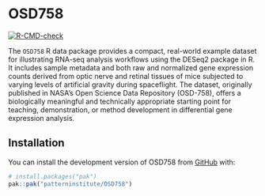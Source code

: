 
<!-- README.md is generated from README.Rmd. Please edit that file -->

# OSD758

<!-- badges: start -->

[![R-CMD-check](https://github.com/patterninstitute/OSD758/actions/workflows/R-CMD-check.yaml/badge.svg)](https://github.com/patterninstitute/OSD758/actions/workflows/R-CMD-check.yaml)
<!-- badges: end -->

The `OSD758` R data package provides a compact, real-world example
dataset for illustrating RNA-seq analysis workflows using the DESeq2
package in R. It includes sample metadata and both raw and normalized
gene expression counts derived from optic nerve and retinal tissues of
mice subjected to varying levels of artificial gravity during
spaceflight. The dataset, originally published in NASA’s Open Science
Data Repository (OSD-758), offers a biologically meaningful and
technically appropriate starting point for teaching, demonstration, or
method development in differential gene expression analysis.

## Installation

You can install the development version of OSD758 from
[GitHub](https://github.com/) with:

``` r
# install.packages("pak")
pak::pak("patterninstitute/OSD758")
```
